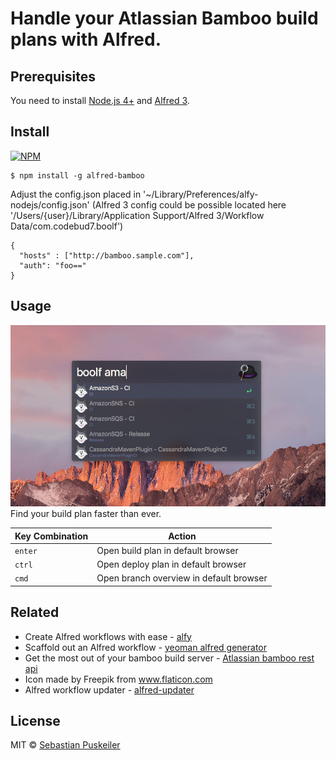 
Handle your Atlassian Bamboo build plans with Alfred.
==============================

Prerequisites
----------------
You need to install [Node.js 4+](https://nodejs.org) and [Alfred 3](https://www.alfredapp.com).

Install
----------------
[![NPM](https://nodei.co/npm/alfred-bamboo.png)](https://nodei.co/npm/alfred-bamboo/)

```
$ npm install -g alfred-bamboo
```

Adjust the config.json placed in '~/Library/Preferences/alfy-nodejs/config.json'
(Alfred 3 config could be possible located here '/Users/{user}/Library/Application Support/Alfred 3/Workflow Data/com.codebud7.boolf')
```
{
  "hosts" : ["http://bamboo.sample.com"],
  "auth": "foo=="
}
```

Usage
----------------
<img src="https://github.com/codeBud7/alfred-bamboo/blob/master/doc/screenshot.png">
Find your build plan faster than ever.

Key Combination        | Action
---------------------- | ------
`enter`                | Open build plan in default browser
`ctrl`                | Open deploy plan in default browser
`cmd`                | Open branch overview in default browser

Related
----------------
- Create Alfred workflows with ease - [alfy](https://github.com/sindresorhus/alfy)
- Scaffold out an Alfred workflow - [yeoman alfred generator](https://github.com/SamVerschueren/generator-alfred)
- Get the most out of your bamboo build server - [Atlassian bamboo rest api](https://developer.atlassian.com/bamboodev/rest-apis/bamboo-rest-resources#BambooRESTResources-BuildService—AllBuilds)
- Icon made by Freepik from www.flaticon.com
- Alfred workflow updater - [alfred-updater](https://github.com/SamVerschueren/alfred-updater)

License
----------------
MIT © [Sebastian Puskeiler](https://twitter.com/ebud7)
